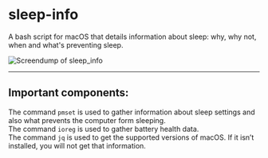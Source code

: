 # sleep-info
A bash script for macOS that details information about sleep: why, why not, when and what's preventing sleep.

![Screendump of sleep_info](https://fileadmin.cs.lth.se/cs/Personal/Peter_Moller/scripts/bilder/sleep_info_2025-06-22_small.png)

-----

Important components:
---------------------

The command `pmset` is used to gather information about sleep settings and also what prevents the computer form sleeping.  
The command `ioreg` is used to gather battery health data.  
The command `jq` is used to get the supported versions of macOS. If it isn’t installed, you will not get that information.